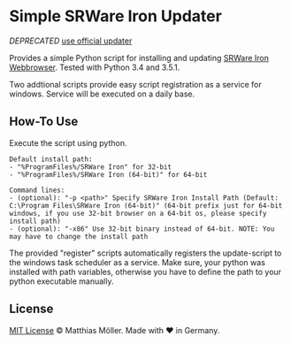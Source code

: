# Simple SRWare Iron Updater

_DEPRECATED_ [use official updater](https://www.srware.net/forum/viewtopic.php?f=18&t=11751)

Provides a simple Python script for installing and updating [SRWare Iron Webbrowser](https://www.srware.net/software_srware_iron_download.php).
Tested with Python 3.4 and 3.5.1.

Two addtional scripts provide easy script registration as a service for windows.
Service will be executed on a daily base.

## How-To Use
Execute the script using python.

    Default install path:
    - "%ProgramFiles%/SRWare Iron" for 32-bit
    - "%ProgramFiles%/SRWare Iron (64-bit)" for 64-bit

    Command lines:
    - (optional): "-p <path>" Specify SRWare Iron Install Path (Default: C:\Program Files\SRWare Iron (64-bit)" (64-bit prefix just for 64-bit windows, if you use 32-bit browser on a 64-bit os, please specify install path) 
    - (optional): "-x86" Use 32-bit binary instead of 64-bit. NOTE: You may have to change the install path
    
The provided "register" scripts automatically registers the update-script to the windows task scheduler as a service.
Make sure, your python was installed with path variables, otherwise you have to define the path to your python executable manually.

## License

[MIT License](./LICENSE) © Matthias Möller. Made with ♥ in Germany.
